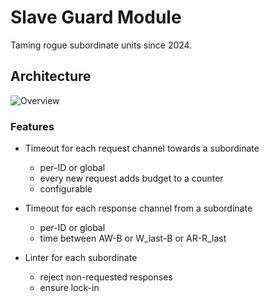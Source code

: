 # Slave Guard Module

Taming rogue subordinate units since 2024.

## Architecture

![Overview](doc/fig/overview.png)

### Features

* Timeout for each request channel towards a subordinate
    * per-ID or global
    * every new request adds budget to a counter
    * configurable

* Timeout for each response channel from a subordinate
    * per-ID or global
    * time between AW-B or W_last-B or AR-R_last

* Linter for each subordinate
    * reject non-requested responses
    * ensure lock-in
